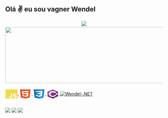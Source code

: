 ## Olá ✌ eu sou vagner Wendel

<div align="center">
  <a href="https://github.com/vagnerwendel">
  <img height="180em" src="https://github-readme-stats.vercel.app/api?username=vagnerwendel&show_icons=true&theme= radicalk&include_all_commits=true&count_private=true"/>
  <img width="550" height="180em" src="https://github-readme-stats.vercel.app/api/top-langs/?username=vagnerwendel&layout=compact&langs_count=7&theme= radical"/>
</div>
  
  <div style="display: inline_block"><br>
  <img align="center" alt="Wendel-Js" height="30" width="40" src="https://raw.githubusercontent.com/devicons/devicon/master/icons/javascript/javascript-plain.svg">
  <img align="center" alt="Wendel-HTML" height="30" width="40" src="https://raw.githubusercontent.com/devicons/devicon/master/icons/html5/html5-original.svg">
  <img align="center" alt="Wendel-CSS" height="30" width="40" src="https://raw.githubusercontent.com/devicons/devicon/master/icons/css3/css3-original.svg">
  <img align="center" alt="Wendel-Csharp" height="30" width="40" src="https://raw.githubusercontent.com/devicons/devicon/master/icons/csharp/csharp-original.svg">
  <img align="center" alt="Wendel-.NET" height="30" width="40" src="https://cdn.jsdelivr.net/gh/devicons/devicon/icons/dotnetcore/dotnetcore-original.svg" >
  </div>
  
  ##
  
  <div> 
  <a href="https://www.instagram.com/vagner_wendel/" target="_blank"><img src="https://img.shields.io/badge/-Instagram-%23E4405F?style=for-the-badge&logo=instagram&logoColor=white" target="_blank"></a>
  <a href = "mailto:wendel.vagner12@gmail.com"><img src="https://img.shields.io/badge/-Gmail-%23333?style=for-the-badge&logo=gmail&logoColor=white" target="_blank"></a>
  <a href="https://www.linkedin.com/in/rafaella-ballerini-45875016a" target="_blank"><img src="https://img.shields.io/badge/-LinkedIn-%230077B5?style=for-the-badge&logo=linkedin&logoColor=white" target="_blank"></a> 
 
 
</div>
